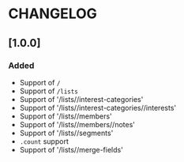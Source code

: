 # CHANGELOG

## [1.0.0]

### Added
- Support of `/`
- Support of `/lists`
- Support of '/lists/<id>/interest-categories'
- Support of '/lists/<id>/interest-categories/<id>/interests'
- Support of '/lists/<id>/members'
- Support of '/lists/<id>/members/<id>/notes'
- Support of '/lists/<id>/segments'
- `.count` support
- Support of '/lists/<id>/merge-fields'
